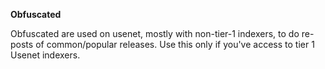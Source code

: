 **Obfuscated**<br>

Obfuscated are used on usenet, mostly with non-tier-1 indexers, to do re-posts of common/popular releases. Use this only if you've access to tier 1 Usenet indexers.
